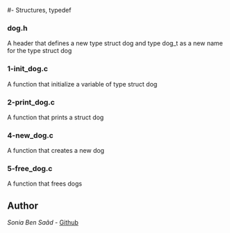 
#- Structures, typedef
### dog.h
A header that defines a new type struct dog and type dog_t as a new name for the type struct dog
### 1-init_dog.c
A function that initialize a variable of type struct dog
### 2-print_dog.c
A function that prints a struct dog
### 4-new_dog.c
A function that creates a new dog
### 5-free_dog.c
A function that frees dogs
## Author
*Sonia Ben Saâd* - [Github](https://github.com/Soniabensaad)